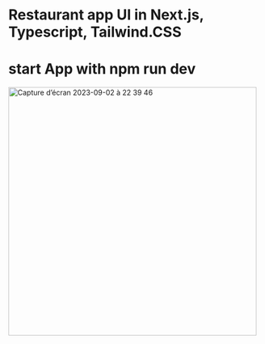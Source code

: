 # Restaurant app UI in Next.js, Typescript, Tailwind.CSS

# start App with npm run dev

<img width="491" alt="Capture d’écran 2023-09-02 à 22 39 46" src="https://github.com/alain17-web/restaurant_ui/assets/60004408/06796ef5-afb0-4dc4-bd60-05381bec8460">
